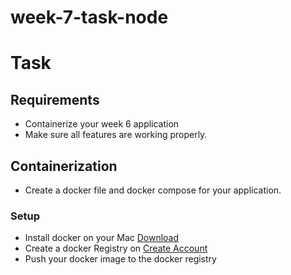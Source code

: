 # week-7-task-node

# Task

## Requirements
-  Containerize your week 6 application
-  Make sure all features are working properly.

## Containerization
- Create a docker file and docker compose for your application.

### Setup
- Install docker on your Mac <a href="https://desktop.docker.com/mac/stable/Docker.dmg">Download</a>
- Create a docker Registry on <a href="https://hub.docker.com/signup">Create Account</a>
- Push your docker image to the docker registry
